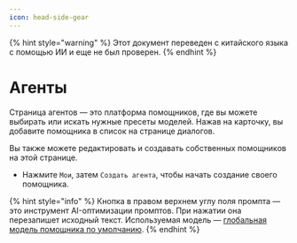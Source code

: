 ```yaml
---
icon: head-side-gear
---
```


{% hint style="warning" %}
Этот документ переведен с китайского языка с помощью ИИ и еще не был проверен.
{% endhint %}

# Агенты

Страница агентов — это платформа помощников, где вы можете выбирать или искать нужные пресеты моделей. Нажав на карточку, вы добавите помощника в список на странице диалогов.

Вы также можете редактировать и создавать собственных помощников на этой странице.

* Нажмите `Мои`, затем `Создать агента`, чтобы начать создание своего помощника.

{% hint style="info" %}
Кнопка в правом верхнем углу поля промпта — это инструмент AI-оптимизации промптов. При нажатии она перезапишет исходный текст. Используемая модель — [глобальная модель помощника по умолчанию](broken-reference).
{% endhint %}
